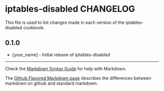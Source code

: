 iptables-disabled CHANGELOG
===========================

This file is used to list changes made in each version of the iptables-disabled cookbook.

0.1.0
-----
- [your_name] - Initial release of iptables-disabled

- - -
Check the [Markdown Syntax Guide](http://daringfireball.net/projects/markdown/syntax) for help with Markdown.

The [Github Flavored Markdown page](http://github.github.com/github-flavored-markdown/) describes the differences between markdown on github and standard markdown.
